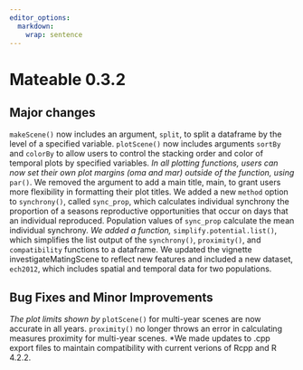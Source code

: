 ```yaml
---
editor_options: 
  markdown: 
    wrap: sentence
---
```


# Mateable 0.3.2

## Major changes

`makeScene()` now includes an argument, `split`, to split a dataframe by the level of a specified variable.
`plotScene()` now includes arguments `sortBy` and `colorBy` to allow users to control the stacking order and color of temporal plots by specified variables.
*In all plotting functions, users can now set their own plot margins (oma and mar) outside of the function, using* `par()`.
We removed the argument to add a main title, main, to grant users more flexibility in formatting their plot titles.
We added a new `method` option to `synchrony()`, called `sync_prop`, which calculates individual synchrony the proportion of a seasons reproductive opportunities that occur on days that an individual reproduced.
Population values of `sync_prop` calculate the mean individual synchrony.
*We added a function,* `simplify.potential.list()`, which simplifies the list output of the `synchrony()`, `proximity()`, and `compatibility` functions to a dataframe.
We updated the vignette investigateMatingScene to reflect new features and included a new dataset, `ech2012`, which includes spatial and temporal data for two populations.

## Bug Fixes and Minor Improvements

*The plot limits shown by* `plotScene()` for multi-year scenes are now accurate in all years.
`proximity()` no longer throws an error in calculating measures proximity for multi-year scenes.
\*We made updates to .cpp export files to maintain compatibility with current verions of Rcpp and R 4.2.2.

